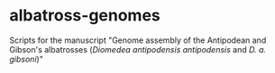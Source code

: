 # albatross-genomes
Scripts for the manuscript "Genome assembly of the Antipodean and Gibson's albatrosses (*Diomedea antipodensis antipodensis* and *D. a. gibsoni*)"
